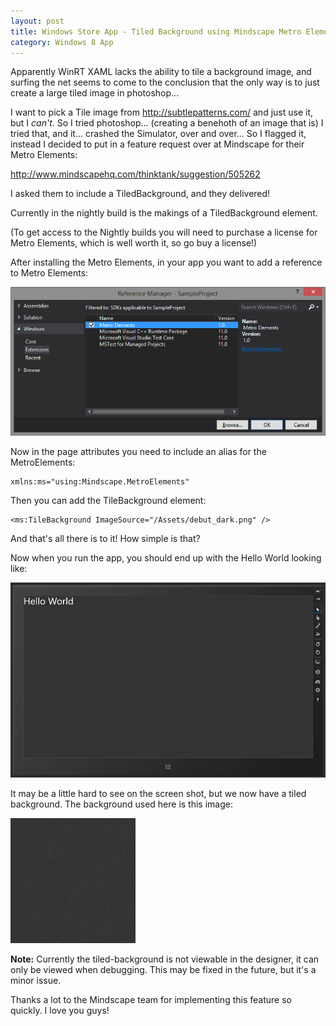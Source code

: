 ```yaml
---
layout: post
title: Windows Store App - Tiled Background using Mindscape Metro Elements
category: Windows 8 App
---
```


Apparently WinRT XAML lacks the ability to tile a background image, and surfing the net seems to come to the conclusion that the only way is to just create a large tiled image in photoshop...

I want to pick a Tile image from <http://subtlepatterns.com/> and just use it, but I *can't*. So I tried photoshop... (creating a benehoth of an image that is) I tried that, and it... crashed the Simulator, over and over... So I flagged it, instead I decided to put in a feature request over at Mindscape for their Metro Elements:

<http://www.mindscapehq.com/thinktank/suggestion/505262>

I asked them to include a TiledBackground, and they delivered! 

Currently in the nightly build is the makings of a TiledBackground element.

(To get access to the Nightly builds you will need to purchase a license for Metro Elements, which is well worth it, so go buy a license!)

After installing the Metro Elements, in your app you want to add a reference to Metro Elements:

![](/images/windows-app-tiled-bg-1.png)

Now in the page attributes you need to include an alias for the MetroElements:

    xmlns:ms="using:Mindscape.MetroElements"

Then you can add the TileBackground element:

    <ms:TileBackground ImageSource="/Assets/debut_dark.png" />
    
And that's all there is to it! How simple is that?

Now when you run the app, you should end up with the Hello World looking like:

![](/images/windows-app-tiled-bg-2.png)

It may be a little hard to see on the screen shot, but we now have a tiled background. The background used here is this image:

![](/images/windows-app-tiled-bg-3.png)

<span class="note">**Note:** Currently the tiled-background is not viewable in the designer, it can only be viewed when debugging. This may be fixed in the future, but it's a minor issue.</span>

Thanks a lot to the Mindscape team for implementing this feature so quickly. I love you guys!

